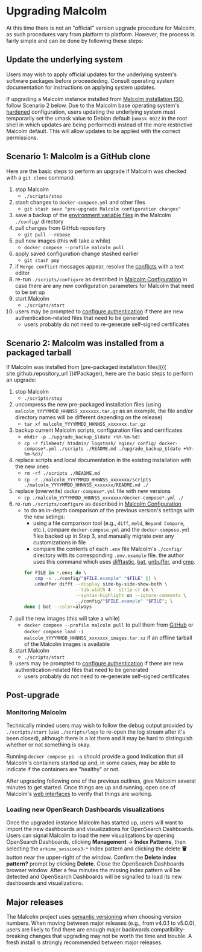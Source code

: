 # <a name="UpgradePlan"></a>Upgrading Malcolm

At this time there is not an "official" version upgrade procedure for Malcolm, as such procedures vary from platform to platform. However, the process is fairly simple and can be done by following these steps:

## Update the underlying system

Users may wish to apply official updates for the underlying system's software packages before proceededing. Consult operating system documentation for instructions on applying system updates.

If upgrading a Malcolm instance installed from [Malcolm installation ISO](malcolm-iso.md#ISOInstallation), follow Scenario 2 below. Due to the Malcolm base operating system's [hardened](hardening.md#Hardening) configuration, users updating the underlying system must temporarily set the umask value to Debian default (`umask 0022` in the root shell in which updates are being performed) instead of the more restrictive Malcolm default. This will allow updates to be applied with the correct permissions.

## Scenario 1: Malcolm is a GitHub clone

Here are the basic steps to perform an upgrade if Malcolm was checked with a `git clone` command:

1. stop Malcolm
    * `./scripts/stop`
1. stash changes to `docker-compose.yml` and other files
    * `git stash save "pre-upgrade Malcolm configuration changes"`
1. save a backup of the [environment variable files](malcolm-config.md#MalcolmConfigEnvVars) in the Malcolm `./config/` directory
1. pull changes from GitHub repository
    * `git pull --rebase`
1. pull new images (this will take a while)
    * `docker compose --profile malcolm pull`
1. apply saved configuration change stashed earlier
    * `git stash pop`
1. if `Merge conflict` messages appear, resolve the [conflicts](https://git-scm.com/book/en/v2/Git-Branching-Basic-Branching-and-Merging#_basic_merge_conflicts) with a text editor
1. re-run `./scripts/configure` as described in [Malcolm Configuration](malcolm-hedgehog-e2e-iso-install.md#MalcolmConfig) in case there are any new configuration parameters for Malcolm that need to be set up
1. start Malcolm
    * `./scripts/start`
1. users may be prompted to [configure authentication](authsetup.md#AuthSetup) if there are new authentication-related files that need to be generated
    * users probably do not need to re-generate self-signed certificates

## Scenario 2: Malcolm was installed from a packaged tarball

If Malcolm was installed from [pre-packaged installation files]({{ site.github.repository_url }}#Packager), here are the basic steps to perform an upgrade:

1. stop Malcolm
    * `./scripts/stop`
1. uncompress the new pre-packaged installation files (using `malcolm_YYYYMMDD_HHNNSS_xxxxxxx.tar.gz` as an example, the file and/or directory names will be different depending on the release)
    * `tar xf malcolm_YYYYMMDD_HHNNSS_xxxxxxx.tar.gz`
1. backup current Malcolm scripts, configuration files and certificates
    * `mkdir -p ./upgrade_backup_$(date +%Y-%m-%d)`
    * `cp -r filebeat/ htadmin/ logstash/ nginx/ config/ docker-compose*.yml ./scripts ./README.md ./upgrade_backup_$(date +%Y-%m-%d)/`
1. replace scripts and local documentation in the existing installation with the new ones
    * `rm -rf ./scripts ./README.md`
    * `cp -r ./malcolm_YYYYMMDD_HHNNSS_xxxxxxx/scripts ./malcolm_YYYYMMDD_HHNNSS_xxxxxxx/README.md ./`
1. replace (overwrite) `docker-compose*.yml` file with new versions
    * `cp ./malcolm_YYYYMMDD_HHNNSS_xxxxxxx/docker-compose*.yml ./`
1. re-run `./scripts/configure` as described in [Malcolm Configuration](malcolm-hedgehog-e2e-iso-install.md#MalcolmConfig)
    * to do an in-depth comparison of the previous version's settings with the new setings:
        + using a file comparison tool (e.g., `diff`, `meld`, `Beyond Compare`, etc.), compare `docker-compose.yml` and the `docker-compose.yml` files backed up in Step 3, and manually migrate over any customizations in file
        + compare the contents of each  `.env` file  Malcolm's `./config/` directory with its corresponding `.env.example` file. the author uses this command which uses [difftastic](https://github.com/Wilfred/difftastic), [bat](https://github.com/sharkdp/bat), [unbuffer](https://manpages.debian.org/stretch/expect/unbuffer.1.en.html), and [cmp](https://en.wikipedia.org/wiki/Cmp_(Unix)).
        ```bash
        for FILE in *.env; do \
            cmp -s ../config/"$FILE.example" "$FILE" || \
            unbuffer difft --display side-by-side-show-both \
                           --tab-width 4 --strip-cr on \
                           --syntax-highlight on --ignore-comments \
                           ../config/"$FILE.example" "$FILE"; \
        done | bat --color=always
        ```
1. pull the new images (this will take a while)
    * `docker compose --profile malcolm pull` to pull them from [GitHub](https://github.com/orgs/idaholab/packages?repo_name=Malcolm) or `docker compose load -i malcolm_YYYYMMDD_HHNNSS_xxxxxxx_images.tar.xz` if an offline tarball of the Malcolm images is available
1. start Malcolm
    * `./scripts/start`
1. users may be prompted to [configure authentication](authsetup.md#AuthSetup) if there are new authentication-related files that need to be generated
    * users probably do not need to re-generate self-signed certificates

## Post-upgrade

### Monitoring Malcolm

Technically minded users may wish to follow the debug output provided by `./scripts/start` (use `./scripts/logs` to re-open the log stream after it's been closed), although there is a lot there and it may be hard to distinguish whether or not something is okay.

Running `docker compose ps -a` should provide a good indication that all Malcolm's containers started up and, in some cases, may be able to indicate if the containers are "healthy" or not.

After upgrading following one of the previous outlines, give Malcolm several minutes to get started. Once things are up and running, open one of Malcolm's [web interfaces](quickstart.md#UserInterfaceURLs) to verify that things are working.

### Loading new OpenSearch Dashboards visualizations

Once the upgraded instance Malcolm has started up, users will want to import the new dashboards and visualizations for OpenSearch Dashboards. Users can signal Malcolm to load the new visualizations by opening OpenSearch Dashboards, clicking **Management** → **Index Patterns**, then selecting the `arkime_sessions3-*` index pattern and clicking the delete **🗑** button near the upper-right of the window. Confirm the **Delete index pattern?** prompt by clicking **Delete**. Close the OpenSearch Dashboards browser window. After a few minutes the missing index pattern will be detected and OpenSearch Dashboards will be signalled to load its new dashboards and visualizations.

## Major releases

The Malcolm project uses [semantic versioning](https://semver.org/) when choosing version numbers. When moving between major releases (e.g., from v4.0.1 to v5.0.0), users are likely to find there are enough major backwards compatibility-breaking changes that upgrading may not be worth the time and trouble. A fresh install is strongly recommended between major releases.